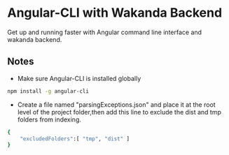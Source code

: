 # Angular-CLI with Wakanda Backend

Get up and running faster with Angular command line interface and wakanda backend.

## Notes

* Make sure Angular-CLI is installed globally 

```bash
npm install -g angular-cli
```

* Create a file named "parsingExceptions.json" and place it at the root level of the project folder,then add this line to exclude the
dist and tmp folders from indexing. 

```bash
{
    "excludedFolders":[ "tmp", "dist" ]
}
```

